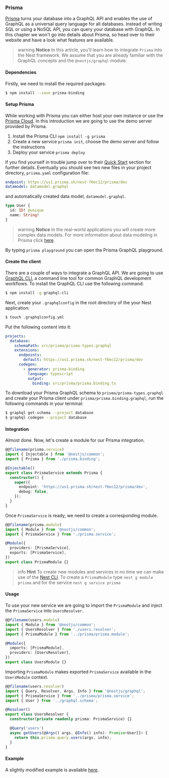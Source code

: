 ### Prisma

[Prisma](https://www.prisma.io/) turns your database into a GraphQL API and enables the use of GraphQL as a universal query language for all databases. Instead of writing SQL or using a NoSQL API, you can query your database with GraphQL. In this chapter we won't go into details about Prisma, so head over to their website and have a look what features are available.

> warning **Notice** In this article, you'll learn how to integrate `Prisma` into the Nest framework. We assume that you are already familiar with the GraphQL concepts and the `@nestjs/graphql` module.

#### Dependencies

Firstly, we need to install the required packages:

```bash
$ npm install --save prisma-binding
```

#### Setup Prisma

While working with Prisma you can either host your own instance or use the [Prisma Cloud](https://www.prisma.io/cloud/). In this introduction we are going to use the demo server provided by Prisma.

1.  Install the Prisma CLI `npm install -g prisma`
2.  Create a new service `prisma init`, choose the demo server and follow the instructions
3.  Deploy your service `prisma deploy`

If you find yourself in trouble jump over to their [Quick Start](https://www.prisma.io/docs/quickstart/) section for further details. Eventually you should see two new files in your project directory, `prisma.yaml` configuration file:

```yaml
endpoint: https://us1.prisma.sh/nest-f6ec12/prisma/dev
datamodel: datamodel.graphql
```

and automatically created data model, `datamodel.graphql`.

```graphql
type User {
  id: ID! @unique
  name: String!
}
```

> warning **Notice** In the real-world applications you will create more complex data models. For more information about data modeling in Prisma click [here](https://www.prisma.io/features/data-modeling/).

By typing `prisma playground` you can open the Prisma GraphQL playground.

#### Create the client

There are a couple of ways to integrate a GraphQL API. We are going to use [GraphQL CLI](https://www.npmjs.com/package/graphql-cli), a command line tool for common GraphQL development workflows. To install the GraphQL CLI use the following command:

```bash
$ npm install -g graphql-cli
```

Next, create your `.graphqlconfig` in the root directory of the your Nest application:

```bash
$ touch .graphqlconfig.yml
```

Put the following content into it:

```yaml
projects:
  database:
    schemaPath: src/prisma/prisma-types.graphql
    extensions:
      endpoints:
        default: https://us1.prisma.sh/nest-f6ec12/prisma/dev
      codegen:
        - generator: prisma-binding
          language: typescript
          output:
            binding: src/prisma/prisma.binding.ts
```

To download your Prisma GraphQL schema to `prisma/prisma-types.graphql` and create your Prisma client under `prisma/prisma.binding.graphql`, run the following commands in your terminal:

```bash
$ graphql get-schema --project database
$ graphql codegen --project database
```

#### Integration

Almost done. Now, let's create a module for our Prisma integration.

```typescript
@@filename(prisma.service)
import { Injectable } from '@nestjs/common';
import { Prisma } from './prisma.binding';

@Injectable()
export class PrismaService extends Prisma {
  constructor() {
    super({
      endpoint: 'https://us1.prisma.sh/nest-f6ec12/prisma/dev',
      debug: false,
    });
  }
}
```

Once `PrismaService` is ready, we need to create a corresponding module.

```typescript
@@filename(prisma.module)
import { Module } from '@nestjs/common';
import { PrismaService } from './prisma.service';

@Module({
  providers: [PrismaService],
  exports: [PrismaService],
})
export class PrismaModule {}
```

> info **Hint** To create new modules and services in no time we can make use of the [Nest CLI](/cli/overview). To create a `PrismaModule` type `nest g module prisma` and for the service `nest g service prisma`

#### Usage

To use your new service we are going to import the `PrismaModule` and inject the `PrismaService` into `UsersResolver`.

```typescript
@@filename(users.module)
import { Module } from '@nestjs/common';
import { UsersResolver } from './users.resolver';
import { PrismaModule } from '../prisma/prisma.module';

@Module({
  imports: [PrismaModule],
  providers: [UsersResolver],
})
export class UsersModule {}
```

Importing `PrismaModule` makes exported `PrismaService` available in the `UsersModule` context.

```typescript
@@filename(users.resolver)
import { Query, Resolver, Args, Info } from '@nestjs/graphql';
import { PrismaService } from '../prisma/prisma.service';
import { User } from '../graphql.schema';

@Resolver()
export class UsersResolver {
  constructor(private readonly prisma: PrismaService) {}

  @Query('users')
  async getUsers(@Args() args, @Info() info): Promise<User[]> {
    return this.prisma.query.users(args, info);
  }
}
```

#### Example

A slightly modified example is available [here](https://github.com/nestjs/nest/tree/master/sample/22-graphql-prisma).
